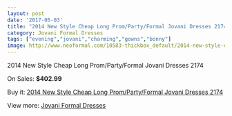 ```yaml
---
layout: post
date: '2017-05-03'
title: "2014 New Style Cheap Long Prom/Party/Formal Jovani Dresses 2174"
category: Jovani Formal Dresses
tags: ["evening","jovani","charming","gowns","bonny"]
image: http://www.neoformal.com/10583-thickbox_default/2014-new-style-cheap-long-prom-party-formal-jovani-dresses-2174.jpg
---
```

2014 New Style Cheap Long Prom/Party/Formal Jovani Dresses 2174

On Sales: **$402.99**
<a href="https://www.neoformal.com/en/jovani-formal-dresses-2014/3705-2014-new-style-cheap-long-prom-party-formal-jovani-dresses-2174.html"><amp-img layout="responsive" width="600" height="600" src="//www.neoformal.com/10583-thickbox_default/2014-new-style-cheap-long-prom-party-formal-jovani-dresses-2174.jpg" alt="2014 New Style Cheap Long Prom/Party/Formal Jovani Dresses 2174 0" /></a>
<a href="https://www.neoformal.com/en/jovani-formal-dresses-2014/3705-2014-new-style-cheap-long-prom-party-formal-jovani-dresses-2174.html"><amp-img layout="responsive" width="600" height="600" src="//www.neoformal.com/10584-thickbox_default/2014-new-style-cheap-long-prom-party-formal-jovani-dresses-2174.jpg" alt="2014 New Style Cheap Long Prom/Party/Formal Jovani Dresses 2174 1" /></a>

Buy it: [2014 New Style Cheap Long Prom/Party/Formal Jovani Dresses 2174](https://www.neoformal.com/en/jovani-formal-dresses-2014/3705-2014-new-style-cheap-long-prom-party-formal-jovani-dresses-2174.html "2014 New Style Cheap Long Prom/Party/Formal Jovani Dresses 2174")

View more: [Jovani Formal Dresses](https://www.neoformal.com/en/49-jovani-formal-dresses-2014 "Jovani Formal Dresses")